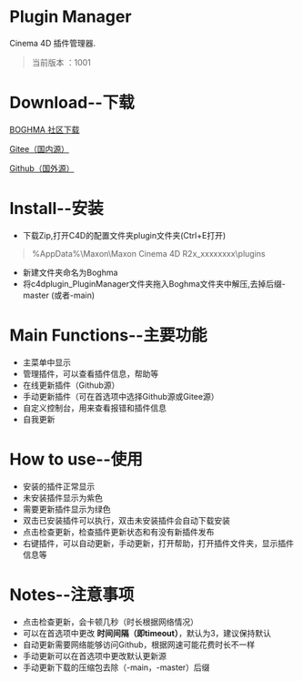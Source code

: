 # Plugin Manager
Cinema 4D 插件管理器.

> 当前版本 ：1001
# Download--下载
[BOGHMA 社区下载](https://community.boghma.com/)

[Gitee（国内源）](https://gitee.com/DunHouGo/c4dplugin_PluginManager/repository/archive/master.zip)

[Github（国外源）](https://github.com/DunHouGo/c4dplugin_PluginManager/archive/refs/heads/master.zip)

# Install--安装
- 下载Zip,打开C4D的配置文件夹plugin文件夹(Ctrl+E打开)
> %AppData%\Maxon\Maxon Cinema 4D R2x_xxxxxxxx\plugins
- 新建文件夹命名为Boghma
- 将c4dplugin_PluginManager文件夹拖入Boghma文件夹中解压,去掉后缀-master (或者-main)

# Main Functions--主要功能

- 主菜单中显示
- 管理插件，可以查看插件信息，帮助等
- 在线更新插件（Github源）
- 手动更新插件（可在首选项中选择Github源或Gitee源）
- 自定义控制台，用来查看报错和插件信息
- 自我更新

# How to use--使用

- 安装的插件正常显示
- 未安装插件显示为紫色
- 需要更新插件显示为绿色
- 双击已安装插件可以执行，双击未安装插件会自动下载安装
- 点击检查更新，检查插件更新状态和有没有新插件发布
- 右键插件，可以自动更新，手动更新，打开帮助，打开插件文件夹，显示插件信息等

# Notes--注意事项

- 点击检查更新，会卡顿几秒（时长根据网络情况）
- 可以在首选项中更改 **时间间隔（即timeout）**，默认为3，建议保持默认
- 自动更新需要网络能够访问Github，根据网速可能花费时长不一样
- 手动更新可以在首选项中更改默认更新源
- 手动更新下载的压缩包去除（-main，-master）后缀
